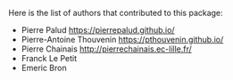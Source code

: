 Here is the list of authors that contributed to this package:

* Pierre Palud <https://pierrepalud.github.io/>
* Pierre-Antoine Thouvenin <https://pthouvenin.github.io/>
* Pierre Chainais <http://pierrechainais.ec-lille.fr/>
* Franck Le Petit
* Emeric Bron
